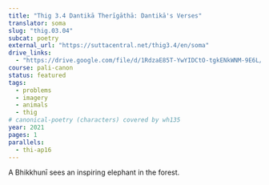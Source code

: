 ```yaml
---
title: "Thig 3.4 Dantikā Therīgāthā: Dantikā's Verses"
translator: soma
slug: "thig.03.04"
subcat: poetry
external_url: "https://suttacentral.net/thig3.4/en/soma"
drive_links:
  - "https://drive.google.com/file/d/1RdzaE85T-YwYIDCtO-tgkENkWNM-9E6L/view?usp=drivesdk"
course: pali-canon
status: featured
tags:
  - problems
  - imagery
  - animals
  - thig
# canonical-poetry (characters) covered by wh135
year: 2021
pages: 1
parallels:
  - thi-ap16
---
```


A Bhikkhunī sees an inspiring elephant in the forest.
